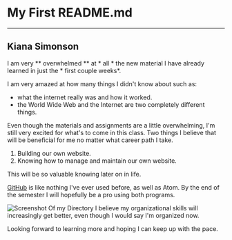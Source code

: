 # My First README.md
***
## Kiana Simonson

I am very ** overwhelmed ** at  * all * the new material I have already learned in just the * first couple weeks*.

I am very amazed at how many things I didn't know about such as:
* what the internet really was and how it worked.
* the World Wide Web and the Internet are two completely different things.

Even though the materials and assignments are a little overwhelming, I'm still very excited for what's to come in this class. Two things I believe that will be beneficial for me no matter what career path I take.
1. Building our own website.
2. Knowing how to manage and maintain our own website.

This will be so valuable knowing later on in life.


[GitHub](http://github.com) is like nothing I've ever used before, as well as Atom. By the end of the semester I will hopefully be a pro using both programs.

![Screenshot Of my Directory](./images/screenshot-1.ong) I believe my organizational skills will increasingly get better, even though I would say I'm organized  now.

Looking forward to learning more and hoping I can keep up with the pace.
